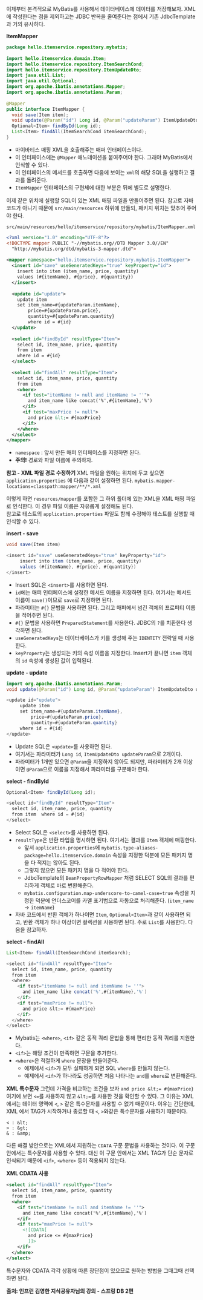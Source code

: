 이제부터 본격적으로 MyBatis를 사용해서 데이터베이스에 데이터를 저장해보자.
XML에 작성한다는 점을 제외하고는 JDBC 반복을 줄여준다는 점에서 기존 JdbcTemplate과 거의 유사하다.

**ItemMapper**
```java
package hello.itemservice.repository.mybatis;  
  
import hello.itemservice.domain.Item;  
import hello.itemservice.repository.ItemSearchCond;  
import hello.itemservice.repository.ItemUpdateDto;  
import java.util.List;  
import java.util.Optional;  
import org.apache.ibatis.annotations.Mapper;  
import org.apache.ibatis.annotations.Param;  
  
@Mapper  
public interface ItemMapper {  
  void save(Item item);  
  void update(@Param("id") Long id, @Param("updateParam") ItemUpdateDto updateParam);  
  Optional<Item> findById(Long id);  
  List<Item> findAll(ItemSearchCond itemSearchCond);  
}
```

- 마이바티스 매핑 XML을 호출해주는 매퍼 인터페이스이다.
- 이 인터페이스에는 `@Mapper` 애노테이션을 붙여주어야 한다. 그래야 MyBatis에서 인식할 수 있다.
- 이 인터페이스의 메서드를 호출하면 다음에 보이는 `xml`의 해당 SQL을 실행하고 결과를 돌려준다.
- `ItemMapper` 인터페이스의 구현체에 대한 부분은 뒤에 별도로 설명한다.

이제 같은 위치에 실행할 SQL이 있는 XML 매핑 파일을 만들어주면 된다.
참고로 자바 코드가 아니기 때문에 `src/main/resources` 하위에 만들되, 패키지 위치는 맞추어 주어야 한다.

`src/main/resources/hello/itemservice/repository/mybatis/ItemMapper.xml`
```xml
<?xml version="1.0" encoding="UTF-8"?>  
<!DOCTYPE mapper PUBLIC "-//mybatis.org//DTD Mapper 3.0//EN"  
  "http://mybatis.org/dtd/mybatis-3-mapper.dtd">  
  
<mapper namespace="hello.itemservice.repository.mybatis.ItemMapper">  
  <insert id="save" useGeneratedKeys="true" keyProperty="id">  
    insert into item (item_name, price, quantity)  
    values (#{itemName}, #{price}, #{quantity})
  </insert>  
  
  <update id="update">  
    update item  
    set item_name=#{updateParam.itemName},
	    price=#{updateParam.price},
		quantity=#{updateParam.quantity}
		where id = #{id}
  </update>  
  
  <select id="findById" resultType="Item">  
    select id, item_name, price, quantity
    from item
    where id = #{id}  
  </select>  
  
  <select id="findAll" resultType="Item">  
    select id, item_name, price, quantity  
    from item
    <where>  
      <if test="itemName != null and itemName != ''">  
        and item_name like concat('%',#{itemName},'%')  
      </if>
      <if test="maxPrice != null">  
        and price &lt;= #{maxPrice}
      </if>
    </where>  
  </select>  
</mapper>
```
- `namespace` : 앞서 만든 매퍼 인터페이스를 지정하면 된다.
- **주의!** 경로와 파일 이름에 주의하자.

**참고 - XML 파일 경로 수정하기**
XML 파일을 원하는 위치에 두고 싶으면 `application.properties` 에 다음과 같이 설정하면 된다.
`mybatis.mapper-locations=classpath:mapper/**/*.xml`

이렇게 하면 `resources/mapper`를 포함한 그 하위 폴더에 있는 XML을 XML 매핑 파일로 인식한다.
이 경우 파일 이름은 자유롭게 설정해도 된다.  
참고로 테스트의 `application.properties` 파일도 함께 수정해야 테스트를 실행할 때 인식할 수 있다.

**insert - save**
```java
void save(Item item)

<insert id="save" useGeneratedKeys="true" keyProperty="id">
     insert into item (item_name, price, quantity)
     values (#{itemName}, #{price}, #{quantity})
</insert>
```
- Insert SQL은 `<insert>`를 사용하면 된다.  
- `id`에는 매퍼 인터페이스에 설정한 메서드 이름을 지정하면 된다. 여기서는 메서드 이름이 `save()`이므로 `save`로 지정하면 된다.
- 파라미터는 `#{}` 문법을 사용하면 된다. 그리고 매퍼에서 넘긴 객체의 프로퍼티 이름을 적어주면 된다.
- `#{}` 문법을 사용하면 `PreparedStatement`를 사용한다. JDBC의 `?`를 치환한다 생각하면 된다.
- `useGeneratedKeys`는 데이터베이스가 키를 생성해 주는 `IDENTITY` 전략일 때 사용한다.
- `keyProperty`는 생성되는 키의 속성 이름을 지정한다. Insert가 끝나면 `item` 객체의 `id` 속성에 생성된 값이 입력된다.

**update - update**
```java
import org.apache.ibatis.annotations.Param;
void update(@Param("id") Long id, @Param("updateParam") ItemUpdateDto updateParam);

<update id="update">
     update item
     set item_name=#{updateParam.itemName},
         price=#{updateParam.price},
         quantity=#{updateParam.quantity}
     where id = #{id}
</update>
```
- Update SQL은 `<update>`를 사용하면 된다.  
- 여기서는 파라미터가 `Long id`, `ItemUpdateDto updateParam`으로 2개이다.
- 파라미터가 1개만 있으면 `@Param`을 지정하지 않아도 되지만, 파라미터가 2개 이상이면 `@Param`으로 이름을 지정해서 파라미터를 구분해야 한다.

**select - findById**
```java
Optional<Item> findById(Long id);

<select id="findById" resultType="Item">  
  select id, item_name, price, quantity  
  from item  where id = #{id}
</select>
```
- Select SQL은 `<select>`를 사용하면 된다.
- `resultType`은 반환 타입을 명시하면 된다. 여기서는 결과를 `Item` 객체에 매핑한다.
	- 앞서 `application.properties`에 `mybatis.type-aliases-package=hello.itemservice.domain` 속성을 지정한 덕분에 모든 패키지 명을 다 적지는 않아도 된다.
	- 그렇지 않으면 모든 패키지 명을 다 적어야 한다.
	- JdbcTemplate의 `BeanPropertyRowMapper` 처럼 SELECT SQL의 결과를 편리하게 객체로 바로 변환해준다.
	- `mybatis.configuration.map-underscore-to-camel-case=true` 속성을 지정한 덕분에 언더스코어를 카멜 표기법으로 자동으로 처리해준다. (`item_name` -> `itemName`)
- 자바 코드에서 반환 객체가 하나이면 `Item`, `Optional<Item>`과 같이 사용하면 되고, 반환 객체가 하나 이상이면 컬렉션을 사용하면 된다. 주로 `List`를 사용한다. 다음을 참고하자.

**select - findAll**
```java
List<Item> findAll(ItemSearchCond itemSearch);

<select id="findAll" resultType="Item">  
  select id, item_name, price, quantity  
  from item
  <where>  
    <if test="itemName != null and itemName != ''">  
      and item_name like concat('%',#{itemName},'%')  
    </if>  
    <if test="maxPrice != null">  
      and price &lt;= #{maxPrice}  
    </if>  
  </where>  
</select>
```
- Mybatis는 `<where>`, `<if>` 같은 동적 쿼리 문법을 통해 편리한 동적 쿼리를 지원한다.
- `<if>`는 해당 조건이 만족하면 구문을 추가한다.  
- `<where>`은 적절하게 `where` 문장을 만들어준다.
	- 예제에서 `<if>`가 모두 실패하게 되면 SQL `where`를 만들지 않는다.  
	- 예제에서 `<if>`가 하나라도 성공하면 처음 나타나는 `and`를 `where`로 변환해준다.

**XML 특수문자**
그런데 가격을 비교하는 조건을 보자
`and price &lt;= #{maxPrice}`
여기에 보면 `<=`를 사용하지 않고 `&lt;=`를 사용한 것을 확인할 수 있다. 그 이유는 XML 에서는 데이터 영역에 `<`, `>` 같은 특수문자를 사용할 수 없기 때문이다.
이유는 간단한데, XML 에서 TAG가 시작하거나 종료할 때 `<`, `>`와같은 특수문자를 사용하기 때문이다.
```
< : &lt;
> : &gt;
& : &amp;
```

다른 해결 방안으로는 XML에서 지원하는 `CDATA` 구문 문법을 사용하는 것이다.
이 구문 안에서는 특수문자를 사용할 수 있다. 대신 이 구문 안에서는 XML TAG가 단순 문자로 인식되기 때문에 `<if>`, `<where>` 등이 적용되지 않는다.

**XML CDATA 사용**
```xml
<select id="findAll" resultType="Item">  
  select id, item_name, price, quantity  
  from item
  <where>  
    <if test="itemName != null and itemName != ''">  
      and item_name like concat('%',#{itemName},'%')  
    </if>  
    <if test="maxPrice != null">  
      <![CDATA[
        and price <= #{maxPrice}
        ]]>
    </if>  
  </where>  
</select>
```
특수문자와 CDATA 각각 상황에 따른 장단점이 있으므로 원하는 방법을 그때그때 선택하면 된다.


__출처: 인프런 김영한 지식공유자님의 강의 - 스프링 DB 2편__